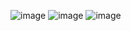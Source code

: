 ![image](https://github.com/user-attachments/assets/c0070eb4-51cc-4b01-9c8e-7db899d2280d)
![image](https://github.com/user-attachments/assets/41edd1b6-e1c7-44bc-a7ab-5cf7a54ce760)
![image](https://github.com/user-attachments/assets/60a77768-422f-45e1-a926-da2e1fdfe11e)
